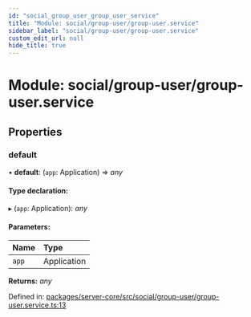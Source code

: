 ```yaml
---
id: "social_group_user_group_user_service"
title: "Module: social/group-user/group-user.service"
sidebar_label: "social/group-user/group-user.service"
custom_edit_url: null
hide_title: true
---
```


# Module: social/group-user/group-user.service

## Properties

### default

• **default**: (`app`: Application) => *any*

#### Type declaration:

▸ (`app`: Application): *any*

#### Parameters:

Name | Type |
:------ | :------ |
`app` | Application |

**Returns:** *any*

Defined in: [packages/server-core/src/social/group-user/group-user.service.ts:13](https://github.com/xr3ngine/xr3ngine/blob/a16a45d7e/packages/server-core/src/social/group-user/group-user.service.ts#L13)
